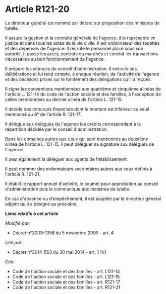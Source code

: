 # Article R121-20

Le directeur général est nommé par décret sur proposition des ministres de tutelle. 

Il assure la gestion et la conduite générale de l'agence, il la représente en justice et dans tous les actes de la vie
civile. Il est ordonnateur des recettes et des dépenses de l'agence. Il recrute le personnel placé sous son autorité. Il
passe les actes, contrats ou marchés et conclut les transactions nécessaires au bon fonctionnement de l'agence. 

Il prépare les séances du conseil d'administration. Il exécute ses délibérations et lui rend compte, à chaque réunion, de
l'activité de l'agence et des décisions prises sur le fondement des délégations qu'il a reçues. 

Il signe les conventions mentionnées aux quatrième et cinquième alinéas de l'article L. 121-14 du code de l'action sociale et
des familles, à l'exception de celles mentionnées au dernier alinéa de l'article L. 121-15. 

Il décide des concours financiers dont le montant est inférieur au seuil mentionné au 8° de l'article R. 121-17. 

Il délègue aux délégués de l'agence les crédits correspondant à la répartition décidée par le conseil d'administration. 

Dans les domaines autres que ceux qui sont mentionnés au deuxième alinéa de l'article L. 121-15, il peut déléguer sa
signature aux délégués de l'agence. 

Il peut également la déléguer aux agents de l'établissement. 

Il peut nommer des ordonnateurs secondaires autres que ceux définis à l'article R. 121-21. 

Il établit le rapport annuel d'activité, le soumet pour approbation au conseil d'administration puis le communique aux
ministres de tutelle. 

En cas d'absence ou d'empêchement, il est suppléé par le directeur général adjoint qu'il a désigné au préalable.

**Liens relatifs à cet article**

_Modifié par_:

  - Décret n°2009-1356 du 5 novembre 2009 - art. 4

_Cité par_:

  - Décret n°2014-563 du 30 mai 2014 - art. 1 (V)

_Cite_:

  - Code de l'action sociale et des familles - art. L121-14
  - Code de l'action sociale et des familles - art. L121-15
  - Code de l'action sociale et des familles - art. R121-17
  - Code de l'action sociale et des familles - art. R121-21
